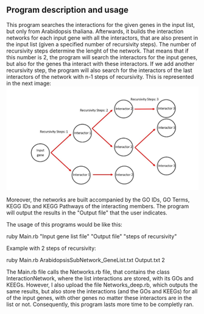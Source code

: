 ## Program description and usage
This program searches the interactions for the given genes in the input list, but only from Arabidopsis thaliana.
Afterwards, it builds the interaction networks for each input gene with all the interactors, that are also present in the input list (given a specified number of recursivity steps).
The number of recursivity steps determine the lenght of the network. That means that if this number is 2, the program will search the interactors for the input genes, but also for the genes tha interact with
these interactors. If we add another recursivity step, the program will also search for the interactors of the last interactors of the network with n-1 steps of recursivity.
This is represented in the next image:
![Recursivity steps](./FOTO.jpg)

Moreover, the networks are built accompanied by the GO IDs, GO Terms, KEGG IDs and KEGG Pathways of the interacting members. The program will output the results in the "Output file" that the user indicates.

The usage of this programs would be like this:

ruby Main.rb "Input gene list file" "Output file" "steps of recursivity"

Example with 2 steps of recursivity:

ruby Main.rb ArabidopsisSubNetwork_GeneList.txt Output.txt 2

The Main.rb file calls the Networks.rb file, that contains the class InteractionNetwork, where the list interactions are stored, with its GOs and KEEGs.
However, I also upload the file Networks_deep.rb, which outputs the same results, but also store the interactions (and the GOs and KEEGs) for all of the input genes,
with other genes no matter these interactors are in the list or not. Consequently, this program lasts more time to be completly ran.


